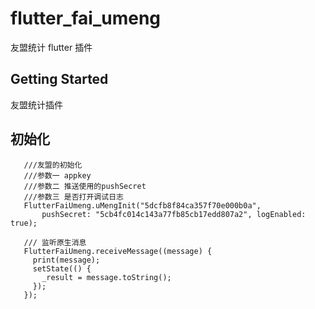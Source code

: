 # flutter_fai_umeng

友盟统计 flutter 插件 

## Getting Started

友盟统计插件

## 初始化

 ```
    ///友盟的初始化
    ///参数一 appkey
    ///参数二 推送使用的pushSecret
    ///参数三 是否打开调试日志
    FlutterFaiUmeng.uMengInit("5dcfb8f84ca357f70e000b0a",
        pushSecret: "5cb4fc014c143a77fb85cb17edd807a2", logEnabled: true);

    /// 监听原生消息
    FlutterFaiUmeng.receiveMessage((message) {
      print(message);
      setState(() {
        _result = message.toString();
      });
    });
```
